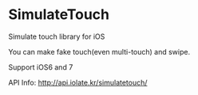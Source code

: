 SimulateTouch
=============

Simulate touch library for iOS

You can make fake touch(even multi-touch) and swipe.

Support iOS6 and 7

API Info: http://api.iolate.kr/simulatetouch/